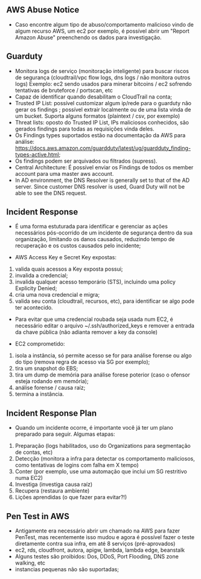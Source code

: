 AWS Abuse Notice
-----------------

- Caso encontre algum tipo de abuso/comportamento malicioso vindo de algum recurso AWS, um ec2 por exemplo, é possível abrir um "Report Amazon Abuse" preenchendo os dados para investigação.

Guarduty
---------

- Monitora logs de serviço (monitoração inteligente) para buscar riscos de segurança (cloudtrail/vpc flow logs, dns logs / não monitora outros logs)
Exemplo: ec2 sendo usados para minerar bitcoins / ec2 sofrendo tentativas de bruteforce / portscan, etc
- Capaz de identificar quando desabilitam o CloudTrail na conta;
- Trusted IP List: possível customizar algum ip/rede para o guarduty não gerar os findings ; possível extrair localmente ou de uma lista vinda de um bucket. Suporta alguns formatos (plaintext / csv, por exemplo)
- Threat lists: oposto do Trusted IP List, IPs maliciosos conhecidos, são gerados findings para todas as requisições vinda deles.
- Os Findings types suportados estão na documentação da AWS para análise: https://docs.aws.amazon.com/guardduty/latest/ug/guardduty_finding-types-active.html;
- Os findings podem ser arquivados ou filtrados (supress).
- Central Architecture: É possível enviar os Findings de todos os member account para uma master aws account.
- In AD environment, the DNS Resolver is generally set to that of the AD server. Since customer DNS resolver is used, Guard Duty will not be able to see the DNS request.

Incident Response
------------------

- É uma forma estuturada para identificar e gerenciar as ações necessários pós-ocorrido de um incidente de segurança dentro da sua organização, limitando os danos causados, reduzindo tempo de recuperação e os custos causados pelo incidente;

- AWS Access Key e Secret Key expostas:
1. valida quais acessos a Key exposta possui;
2. invalida a credencial;
3. invalida qualquer acesso temporário (STS), incluindo uma policy Explicity Denied;
4. cria uma nova credencial e migra;
5. valida seu conta (cloudtrail, recursos, etc), para identificar se algo pode ter acontecido.

- Para evitar que uma credencial roubada seja usada num EC2, é necessário editar o arquivo ~/.ssh/authorized_keys e remover a entrada da chave pública (não adianta remover a key da console)

- EC2 comprometido:
1. isola a instância, só permite acesso se for para análise forense ou algo do tipo (remova regra de acesso via SG por exemplo);
2. tira um snapshot do EBS;
3. tira um dump de memória para análise forese poterior (caso o ofensor esteja rodando em memória);
4. análise forense / causa raíz;
5. termina a instância.

Incident Response Plan
-----------------------

- Quando um incidente ocorre, é importante você já ter um plano preparado para seguir. Algumas etapas:
1. Preparação (logs habilitados, uso do Organizations para segmentação de contas, etc)
2. Detecção (monitora a infra para detectar os comportamento maliciosos, como tentativas de logins com falha em X tempo)
3. Conter (por exemplo, use uma automação que inclui um SG restritivo numa EC2)
4. Investiga (investiga causa raíz)
5. Recupera (restaura ambiente)
6. Lições aprendidas (o que fazer para evitar?!)

Pen Test in AWS
----------------

- Antigamente era necessário abrir um chamado na AWS para fazer PenTest, mas recentemente isso mudou e agora é possível fazer o teste diretamente contra sua infra, em até 8 serviços (pré-aprovados)
- ec2, rds, cloudfront, autora, apigw, lambda, lambda edge, beanstalk
- Alguns testes são proibidos: Dos, DDoS, Port Flooding, DNS zone walking, etc
- instancias pequenas não são suportadas;